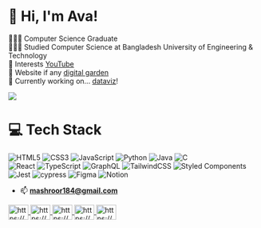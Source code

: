 <!-- Level 3: Add custom code -->

# 👋 Hi, I'm Ava!
👩🏻‍💻 Computer Science Graduate<br/>
👩🏻‍🎓 Studied Computer Science at Bangladesh University of Engineering & Technology<br/>
🎨 Interests [YouTube](https://www.youtube.com/shorts/7-q4QcS159U)<br/>
🌷 Website if any [digital garden](https://www.youtube.com/shorts/7-q4QcS159U)<br/>
💭 Currently working on... [dataviz](https://www.youtube.com/shorts/7-q4QcS159U)!<br/>

<!-- GitHub stats from https://github.com/anuraghazra/github-readme-stats -->
![](https://github-readme-stats.vercel.app/api?username=JohoraAva&theme=radical&hide_border=false&include_all_commits=true&count_private=true)<br/>

# 💻 Tech Stack
<!-- Badges from https://github.com/Ileriayo/markdown-badges -->
![HTML5](https://img.shields.io/badge/html5-%23E34F26.svg?style=for-the-badge&logo=html5&logoColor=white)
![CSS3](https://img.shields.io/badge/css3-%231572B6.svg?style=for-the-badge&logo=css3&logoColor=white)
![JavaScript](https://img.shields.io/badge/javascript-%23323330.svg?style=for-the-badge&logo=javascript&logoColor=%23F7DF1E)
![Python](https://img.shields.io/badge/python-3670A0?style=for-the-badge&logo=python&logoColor=ffdd54)
![Java](https://img.shields.io/badge/java-%23ED8B00.svg?style=for-the-badge&logo=openjdk&logoColor=white)
![C](https://img.shields.io/badge/c-%2300599C.svg?style=for-the-badge&logo=c&logoColor=white)<br/>
![React](https://img.shields.io/badge/react-%2320232a.svg?style=for-the-badge&logo=react&logoColor=%2361DAFB)
![TypeScript](https://img.shields.io/badge/typescript-%23007ACC.svg?style=for-the-badge&logo=typescript&logoColor=white)
![GraphQL](https://img.shields.io/badge/-GraphQL-E10098?style=for-the-badge&logo=graphql&logoColor=white)
![TailwindCSS](https://img.shields.io/badge/tailwindcss-%2338B2AC.svg?style=for-the-badge&logo=tailwind-css&logoColor=white)
![Styled Components](https://img.shields.io/badge/styled--components-DB7093?style=for-the-badge&logo=styled-components&logoColor=white)<br/>
![Jest](https://img.shields.io/badge/-jest-%23C21325?style=for-the-badge&logo=jest&logoColor=white)
![cypress](https://img.shields.io/badge/-cypress-%23E5E5E5?style=for-the-badge&logo=cypress&logoColor=058a5e)
![Figma](https://img.shields.io/badge/figma-%23F24E1E.svg?style=for-the-badge&logo=figma&logoColor=white)
![Notion](https://img.shields.io/badge/Notion-%23000000.svg?style=for-the-badge&logo=notion&logoColor=white)

- 📫 **mashroor184@gmail.com**

<p align="left">
    <a href="https://www.linkedin.com/in/mashroor-hasan-bhuiyan-7a4199213/" target="blank">
        <img align="center" src="https://raw.githubusercontent.com/rahuldkjain/github-profile-readme-generator/master/src/images/icons/Social/linked-in-alt.svg" alt="https://www.linkedin.com/in/mashroor-hasan-bhuiyan-7a4199213/" height="30" width="40" />
    </a>
    <a href="https://www.facebook.com/mashroor.hasan.bhuiyan/" target="blank">
        <img align="center" src="https://raw.githubusercontent.com/rahuldkjain/github-profile-readme-generator/master/src/images/icons/Social/facebook.svg" alt="https://www.facebook.com/mashroor.hasan.bhuiyan/" height="30" width="40" />
    </a>
    <a href="https://www.instagram.com/ma.ha.bhu/" target="blank">
        <img align="center" src="https://raw.githubusercontent.com/rahuldkjain/github-profile-readme-generator/master/src/images/icons/Social/instagram.svg" alt="https://www.instagram.com/ma.ha.bhu/" height="30" width="40" />
    </a>
    <a href="https://www.youtube.com/@mashroorhasanbhuiyan" target="blank">
        <img align="center" src="https://raw.githubusercontent.com/rahuldkjain/github-profile-readme-generator/master/src/images/icons/Social/youtube.svg" alt="https://www.youtube.com/@mashroorhasanbhuiyan" height="30" width="40" />
    </a>
    <a href="https://codeforces.com/profile/Mahabhu" target="blank">
        <img align="center" src="https://raw.githubusercontent.com/rahuldkjain/github-profile-readme-generator/master/src/images/icons/Social/codeforces.svg" alt="https://codeforces.com/profile/Mahabhu" height="30" width="40" />
    </a>
</p>

